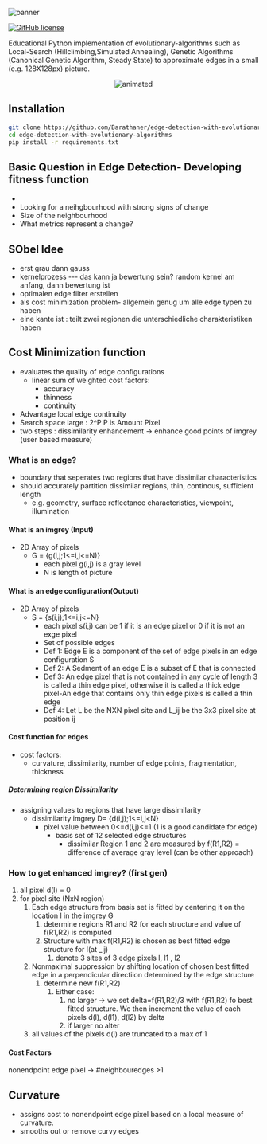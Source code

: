 ![banner](https://user-images.githubusercontent.com/40422666/176719202-85e8fcbe-df35-4b65-990e-ce845c0d236b.png)

[![GitHub license](https://img.shields.io/github/license/Barathaner/edge-detection-with-evolutionary-alogirthms)](https://github.com/Barathaner/edge-detection-with-evolutionary-alogirthms/blob/main/LICENSE)

Educational Python implementation of evolutionary-algorithms such as Local-Search (Hillclimbing,Simulated Annealing), Genetic Algorithms (Canonical Genetic Algorithm, Steady State) to approximate edges in a small (e.g. 128X128px) picture.
<p align="center">
  <img src="[2022-06-30-18-26-29_Trim](https://user-images.githubusercontent.com/40422666/176732851-af018859-fd3a-4cce-a0ad-7be577f7c7ce.gif)" alt="animated" />
</p>


## Installation
```bash
git clone https://github.com/Barathaner/edge-detection-with-evolutionary-algorithms.git
cd edge-detection-with-evolutionary-algorithms
pip install -r requirements.txt

```

## Basic Question in Edge Detection- Developing fitness function
- 
- Looking for a neihgbourhood with strong signs of change
- Size of the neighbourhood 
- What metrics represent a change?

## SObel Idee
- erst grau dann gauss
- kernelprozess --- das kann ja bewertung sein? random kernel am anfang, dann bewertung ist 
- optimalen edge filter erstellen
- als cost minimization problem- allgemein genug um alle edge typen zu haben
- eine kante ist : teilt zwei regionen die unterschiedliche charakteristiken haben

## Cost Minimization function
- evaluates the quality of edge configurations
  - linear sum of weighted cost factors:
    - accuracy
    - thinness
    - continuity
- Advantage local edge continuity
- Search space large : 2^P P is Amount Pixel
- two steps : dissimilarity enhancement -> enhance good points of imgrey (user based measure)
### What is an edge?
- boundary that seperates two regions that have dissimilar characteristics
- should accurately partition dissimilar regions, thin, continous, sufficient length
  - e.g. geometry, surface reflectance characteristics, viewpoint, illumination

#### What is an imgrey (Input)
- 2D Array of pixels
  - G = {g(i,j;1<=i,j<=N)}
    - each pixel g(i,j) is a gray level
    - N is length of picture
#### What is an edge configuration(Output)
- 2D Array of pixels
  - S = {s(i,j);1<=i,j<=N}
    - each pixel s(i,j) can be 1 if it is an edge pixel or 0 if it is not an exge pixel
    - Set of possible edges
    - Def 1: Edge E is a component of the set of edge pixels in an edge configuration S
    - Def 2: A Sedment of an edge E is a subset of E that is connected
    - Def 3: An edge pixel that is not contained in any cycle of length 3 is called a thin edge pixel, otherwise it 
    is called a thick edge pixel-An edge that contains only thin edge pixels is called 
    a thin edge
    - Def 4: Let L be the NXN pixel site and L_ij be the 3x3 pixel site at position ij
#### Cost function for edges
- cost factors:
  - curvature, dissimilarity, number of edge points, fragmentation, thickness
##### Determining region Dissimilarity
- assigning values to regions that have large dissimilarity
  - dissimilarity imgrey D= {d(i,j);1<=i,j<N}
    - pixel value between 0<=d(i,j)<=1 (1 is a good candidate for edge)
      - basis set of 12 selected edge structures
        - dissimilar Region 1 and 2 are measured by f(R1,R2) = difference of average gray level (can be other approach) 
### How to get enhanced imgrey? (first gen)
1) all pixel d(l) = 0
2) for pixel site (NxN region)
   1) Each edge structure from basis set is fitted by centering it on the location l in the imgrey G
      1) determine regions R1 and R2 for each structure and value of f(R1,R2) is computed
      2) Structure with max f(R1,R2) is chosen as best fitted edge structure for l(at _ij)
         1) denote 3 sites of 3 edge pixels l, l1 , l2
   2) Nonmaximal suppression by shifting location of chosen best fitted edge in a perpendicular directiion determined by the edge structure
      1) determine new f(R1,R2)
         1) Either case: 
            1) no larger -> we set delta=f(R1,R2)/3 with f(R1,R2) fo best fitted structure. We then increment the value of each pixels d(l), d(l1), d(l2) by delta
            2) if larger no alter
   3) all values of the pixels d(l) are truncated to a max of 1

#### Cost Factors
nonendpoint edge pixel -> #neighbouredges >1 
## Curvature
- assigns cost to nonendpoint edge pixel based on a local measure of curvature.
- smooths out or remove curvy edges

